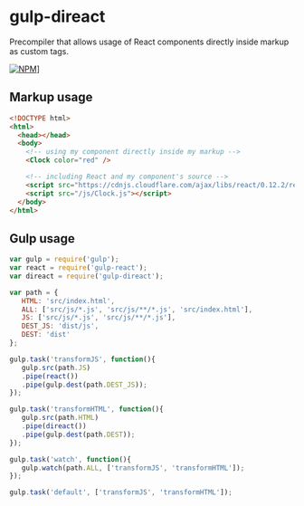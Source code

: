 # gulp-direact
Precompiler that allows usage of React components directly inside markup as custom tags.

[![NPM](https://nodei.co/npm/gulp-direact.png?compact=true)](https://nodei.co/npm/gulp-direact/)]

## Markup usage
```html
<!DOCTYPE html>
<html>
  <head></head>
  <body>
    <!-- using my component directly inside my markup -->
    <Clock color="red" />

    <!-- including React and my component's source -->
    <script src="https://cdnjs.cloudflare.com/ajax/libs/react/0.12.2/react.min.js"></script>
    <script src="/js/Clock.js"></script>
  </body>
</html>
```

## Gulp usage
```javascript
var gulp = require('gulp');
var react = require('gulp-react');
var direact = require('gulp-direact');

var path = {
   HTML: 'src/index.html',
   ALL: ['src/js/*.js', 'src/js/**/*.js', 'src/index.html'],
   JS: ['src/js/*.js', 'src/js/**/*.js'],
   DEST_JS: 'dist/js',
   DEST: 'dist'
};

gulp.task('transformJS', function(){
   gulp.src(path.JS)
   .pipe(react())
   .pipe(gulp.dest(path.DEST_JS));
});

gulp.task('transformHTML', function(){
   gulp.src(path.HTML)
   .pipe(direact())
   .pipe(gulp.dest(path.DEST));
});

gulp.task('watch', function(){
   gulp.watch(path.ALL, ['transformJS', 'transformHTML']);
});

gulp.task('default', ['transformJS', 'transformHTML']);
```
